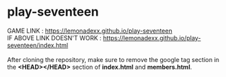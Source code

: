 # play-seventeen  

GAME LINK : https://lemonadexx.github.io/play-seventeen <br/>
IF ABOVE LINK DOESN'T WORK : https://lemonadexx.github.io/play-seventeen/index.html
<br/>
<br/>
After cloning the repository, make sure to remove the google tag section in the **\<HEAD>\</HEAD>** section of __index.html__ and __members.html__.
